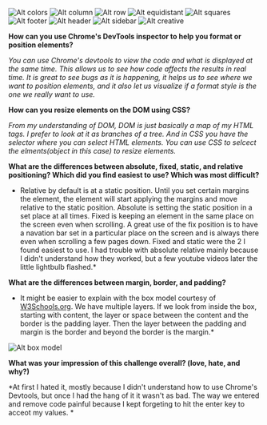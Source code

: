 ![Alt colors](imgs/1-change-the-colors.png)
![Alt column](imgs/2-column.png)
![Alt row](imgs/3-Row.png)
![Alt equidistant](imgs/4-Make-Equidistant.png)
![Alt squares](imgs/5-squares.png)
![Alt footer](imgs/6-footer.png)
![Alt header](imgs/7-header.png)
![Alt sidebar](imgs/8-sidebar.png)
![Alt creative](imgs/9-get-creative.png)


**How can you use Chrome's DevTools inspector to help you format or position elements?**

*You can use Chrome's devtools to view the code and what is displayed at the same time.  This allows us to see how code affects the results in real time.  It is great to see bugs as it is happening, it helps us to see where we want to position elements, and it also let us visualize if a format style is the one we really want to use.*

**How can you resize elements on the DOM using CSS?**

*From my understanding of DOM, DOM is just basically a map of my HTML tags. I prefer to look at it as branches of a tree. And in CSS you have the selector where you can select HTML elements.  You can use CSS to selcect the elments(object in this case) to resize elements.*

**What are the differences between absolute, fixed, static, and relative positioning? Which did you find easiest to use? Which was most difficult?**

* Relative by default is at a static position.  Until you set certain margins the element, the element will start applying the margins and move relative to the static position.  Absolute is setting the static position in a set place at all times.  Fixed is keeping an element in the same place on the screen even when scrolling.  A great use of the fix position is to have a navation bar set in a particular place on the screen and is always there even when scrolling a few pages down.  Fixed and static were the 2 I found easiest to use.  I had trouble with absolute relative mainly because I didn't understand how they worked, but a few youtube videos later the little lightbulb flashed.*

**What are the differences between margin, border, and padding?**

* It might be easier to explain with the box model courtesy of [W3Schools.org](https://www.w3schhols.org).  We have multiple layers. If we look from inside the box, starting with content, the layer or space between the content and the border is the padding layer.  Then the layer between the padding and margin is the border and beyond the border is the margin.*

![Alt box model](imgs/boxmodel.png)

**What was your impression of this challenge overall? (love, hate, and why?)**

*At first I hated it, mostly because I didn't understand how to use Chrome's Devtools, but once I had the hang of it it wasn't as bad.  The way we entered and remove code painful because I kept forgeting to hit the enter key to acceot my values. *